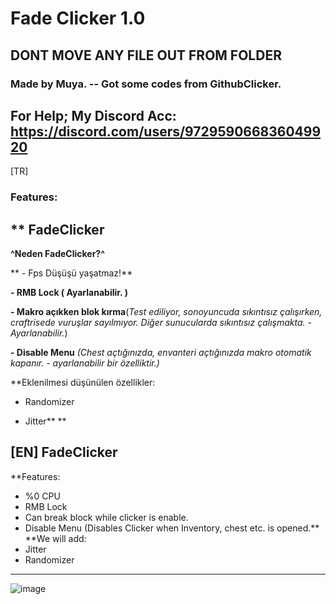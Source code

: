 # Fade Clicker 1.0
**DONT MOVE ANY FILE OUT FROM FOLDER**
--------------------------------------------------------
### Made by Muya. -- Got some codes from GithubClicker.
 **For Help; 
My Discord Acc: https://discord.com/users/972959066836049920**
--------------------------------------------------------
[TR]
### Features:

**
**FadeClicker**
------------------------------
**^Neden FadeClicker?^**

** - Fps Düşüşü yaşatmaz!**

**- RMB Lock ( Ayarlanabilir. )**

**- Makro açıkken blok kırma**(*Test ediliyor, sonoyuncuda sıkıntısız çalışırken, craftrisede vuruşlar sayılmıyor. Diğer sunucularda sıkıntısız çalışmakta. - Ayarlanabilir.*)

**- Disable Menu** *(Chest açtığınızda, envanteri açtığınızda makro otomatik kapanır. - ayarlanabilir bir özelliktir.)*

**Eklenilmesi düşünülen özellikler:

- Randomizer

- Jitter**
**

[EN]
**FadeClicker**
------------------------------
**Features:
- %0 CPU
- RMB Lock
- Can break block while clicker is enable.
- Disable Menu (Disables Clicker when Inventory, chest etc. is opened.**
**We will add:
- Jitter
- Randomizer


---------------------------------------------------------
![image](https://user-images.githubusercontent.com/110637844/182966804-98b1e49f-d9fa-4d3c-aa5b-adf5c679b640.png)
